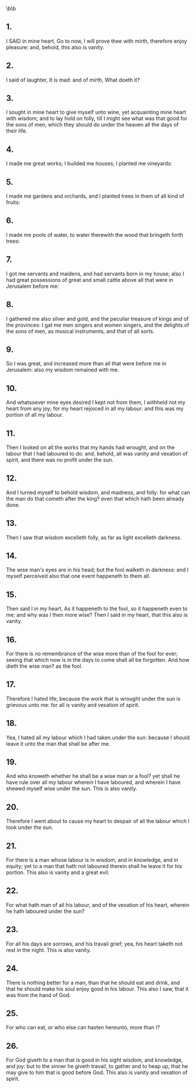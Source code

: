 \b\b
## 1.
I SAID in mine heart, Go to now, I will prove thee with mirth, therefore enjoy pleasure: and, behold, this also is vanity.
## 2.
I said of laughter, It is mad: and of mirth, What doeth it?
## 3.
I sought in mine heart to give myself unto wine, yet acquainting mine heart with wisdom; and to lay hold on folly, till I might see what was that good for the sons of men, which they should do under the heaven all the days of their life.
## 4.
I made me great works; I builded me houses; I planted me vineyards:
## 5.
I made me gardens and orchards, and I planted trees in them of all kind of fruits:
## 6.
I made me pools of water, to water therewith the wood that bringeth forth trees:
## 7.
I got me servants and maidens, and had servants born in my house; also I had great possessions of great and small cattle above all that were in Jerusalem before me:
## 8.
I gathered me also silver and gold, and the peculiar treasure of kings and of the provinces: I gat me men singers and women singers, and the delights of the sons of men, as musical instruments, and that of all sorts.
## 9.
So I was great, and increased more than all that were before me in Jerusalem: also my wisdom remained with me.
## 10.
And whatsoever mine eyes desired I kept not from them, I withheld not my heart from any joy; for my heart rejoiced in all my labour: and this was my portion of all my labour.
## 11.
Then I looked on all the works that my hands had wrought, and on the labour that I had laboured to do: and, behold, all was vanity and vexation of spirit, and there was no profit under the sun.
## 12.
And I turned myself to behold wisdom, and madness, and folly: for what can the man do that cometh after the king?  even that which hath been already done.
## 13.
Then I saw that wisdom excelleth folly, as far as light excelleth darkness.
## 14.
The wise man's eyes are in his head; but the fool walketh in darkness: and I myself perceived also that one event happeneth to them all.
## 15.
Then said I in my heart, As it happeneth to the fool, so it happeneth even to me; and why was I then more wise?  Then I said in my heart, that this also is vanity.
## 16.
For there is no remembrance of the wise more than of the fool for ever; seeing that which now is in the days to come shall all be forgotten.  And how dieth the wise man?  as the fool.
## 17.
Therefore I hated life; because the work that is wrought under the sun is grievous unto me: for all is vanity and vexation of spirit.
## 18.
Yea, I hated all my labour which I had taken under the sun: because I should leave it unto the man that shall be after me.
## 19.
And who knoweth whether he shall be a wise man or a fool?  yet shall he have rule over all my labour wherein I have laboured, and wherein I have shewed myself wise under the sun.  This is also vanity.
## 20.
Therefore I went about to cause my heart to despair of all the labour which I took under the sun.
## 21.
For there is a man whose labour is in wisdom, and in knowledge, and in equity; yet to a man that hath not laboured therein shall he leave it for his portion.  This also is vanity and a great evil.
## 22.
For what hath man of all his labour, and of the vexation of his heart, wherein he hath laboured under the sun?
## 23.
For all his days are sorrows, and his travail grief; yea, his heart taketh not rest in the night.  This is also vanity.
## 24.
There is nothing better for a man, than that he should eat and drink, and that he should make his soul enjoy good in his labour.  This also I saw, that it was from the hand of God.
## 25.
For who can eat, or who else can hasten hereunto, more than I?
## 26.
For God giveth to a man that is good in his sight wisdom, and knowledge, and joy: but to the sinner he giveth travail, to gather and to heap up, that he may give to him that is good before God.  This also is vanity and vexation of spirit.
